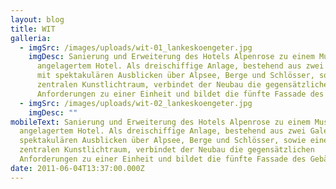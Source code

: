 ```yaml
---
layout: blog
title: WIT
galleria:
  - imgSrc: /images/uploads/wit-01_lankeskoengeter.jpg
    imgDesc: Sanierung und Erweiterung des Hotels Alpenrose zu einem Museum mit
      angelagertem Hotel. Als dreischiffige Anlage, bestehend aus zwei Galerien
      mit spektakulären Ausblicken über Alpsee, Berge und Schlösser, sowie einem
      zentralen Kunstlichtraum, verbindet der Neubau die gegensätzlichen
      Anforderungen zu einer Einheit und bildet die fünfte Fassade des Gebäudes.
  - imgSrc: /images/uploads/wit-02_lankeskoengeter.jpg
    imgDesc: ""
mobileText: Sanierung und Erweiterung des Hotels Alpenrose zu einem Museum mit
  angelagertem Hotel. Als dreischiffige Anlage, bestehend aus zwei Galerien mit
  spektakulären Ausblicken über Alpsee, Berge und Schlösser, sowie einem
  zentralen Kunstlichtraum, verbindet der Neubau die gegensätzlichen
  Anforderungen zu einer Einheit und bildet die fünfte Fassade des Gebäudes.
date: 2011-06-04T13:37:00.000Z
---
```

